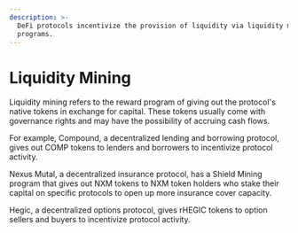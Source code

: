 ```yaml
---
description: >-
  DeFi protocols incentivize the provision of liquidity via liquidity mining
  programs.
---
```


# Liquidity Mining

Liquidity mining refers to the reward program of giving out the protocol's native tokens in exchange for capital. These tokens usually come with governance rights and may have the possibility of accruing cash flows.

For example, Compound, a decentralized lending and borrowing protocol, gives out COMP tokens to lenders and borrowers to incentivize protocol activity.

Nexus Mutal, a decentralized insurance protocol, has a Shield Mining program that gives out NXM tokens to NXM token holders who stake their capital on specific protocols to open up more insurance cover capacity.

Hegic, a decentralized options protocol, gives rHEGIC tokens to option sellers and buyers to incentivize protocol activity.
